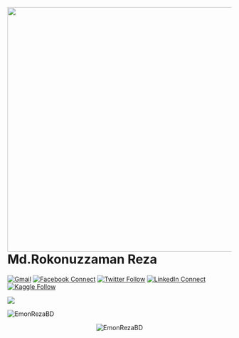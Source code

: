 <a target="_blank" href="https://github.com/EmonRezaBD/"><img width="550" align="right" src="https://careers.eclerx.com/images/01.jpg"></a>

# Md.Rokonuzzaman Reza

[![Gmail](https://img.shields.io/badge/%20-Send%20Mail-black?color=14171A&labelColor=ef5350&logo=gmail&logoColor=ffffff)](mailto:emonreza86@gmail.com?subject=From%20GitHub&cc=rokonuzzamanreza@gmail.com&body=Hi,%20there.%20Found%20you%20from%20GitHub.)
[![Facebook Connect](https://img.shields.io/badge/%20-Connect-blue?color=14171A&labelColor=4679D1&logo=facebook&logoColor=ffffff)](https://www.facebook.com/EmonRezaBD/)
[![Twitter Follow](https://img.shields.io/badge/dynamic/json.svg?color=14171A&labelColor=37474f&logo=twitter&logoColor=4fc3f7&label=&query=%24[0].followers_count&url=https%3A%2F%2Fcdn.syndication.twimg.com%2Fwidgets%2Ffollowbutton%2Finfo.json%3Fscreen_names%3DEmonRezaBD&suffix=%20Followers)](https://twitter.com/EmonRezaBD)
[![LinkedIn Connect](https://img.shields.io/badge/%20-Connect-black?color=14171A&labelColor=212121&logo=linkedin&logoColor=ffffff)](https://www.linkedin.com/in/EmonRezaBD/)
[![Kaggle Follow](https://img.shields.io/badge/%20-Follow-black?color=14171A&labelColor=37474f&logo=kaggle&logoColor=4fc3f7)](https://kaggle.com/EmonRezaBD)


<p align="left">
  <a href="https://github.com/EmonRezaBD"> <img align="center" src="https://github-readme-stats.anuraghazra1.vercel.app/api/top-langs/?username=EmonRezaBD&layout=compact&theme=radical" />
</a>
</p>

<p align="left"> <img src="https://github-readme-stats.vercel.app/api?username=EmonRezaBD&theme=synthwave&show_icons=true" alt="EmonRezaBD" /> </h1>

<p align="center"> <img src="https://komarev.com/ghpvc/?username=EmonRezaBD" alt="EmonRezaBD" /> </p>
